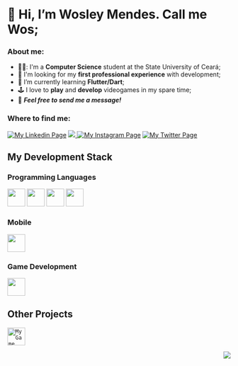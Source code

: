 # 👋 Hi, I’m Wosley Mendes. Call me Wos;

### About me:
- 👨‍🎓: I'm a **Computer Science** student at the State University of Ceará;
- 👀 I'm looking for my **first professional experience** with development;
- 🌱 I’m currently learning **Flutter/Dart**;
- 🕹️ I love to **play** and **develop** videogames in my spare time;
- 💬 **_Feel free to send me a message!_**

### Where to find me:
<a href='https://www.linkedin.com/in/wosley-mendes-rocha-405159a2'> <img alt='My Linkedin Page' src="https://cdn0.iconfinder.com/data/icons/social-media-2091/100/social-06-48.png"/></a>
<a href='mailto:wosleymr@gmail.com"'> <img src="https://cdn2.iconfinder.com/data/icons/social-icons-circular-color/512/gmail-48.png"/> </a>
<a href='https://www.instagram.com/wosmendes/'><img alt='My Instagram Page' src="https://cdn4.iconfinder.com/data/icons/social-messaging-ui-color-shapes-2-free/128/social-instagram-new-circle-48.png"/></a>
<a href='https://twitter.com/wos_mendes'><img alt='My Twitter Page' src="https://cdn4.iconfinder.com/data/icons/social-media-icons-the-circle-set/48/twitter_circle-48.png"/></a>

## My Development Stack
### Programming Languages
<code><img src="https://img.icons8.com/color/50/000000/dart.png" width="40"/></code> <code><img src="https://img.icons8.com/color/50/000000/c-programming.png" width="40"/></code> <code><img src="https://img.icons8.com/color/50/000000/c-sharp-logo-2.png" width="40"/></code> <code><img src="https://cdn2.iconfinder.com/data/icons/designer-skills/128/code-programming-java-software-develop-command-language-64.png" width="40"/></code>

### Mobile
<code><img src="https://img.icons8.com/fluency/50/000000/flutter.png" width="40"/></code>

### Game Development
<code><img src="https://cdn4.iconfinder.com/data/icons/various-icons-2/476/Unity.png" width="40"/></code>

## Other Projects
<a href='https://play.google.com/store/apps/details?id=com.Sonante.FTK&hl=pt_BR'> <code><img alt='My Game Find The Key' src="https://play-lh.googleusercontent.com/nsAa8P3lrgDfnjVNbA4jpmOCNLcTPx_KnDskptgwdc0155gzSROGe5lEGbEW0yXP-GU=s360" width="40"/></code></a>

<p align="right">
  <a href="#">
    <img src="https://visitor-badge.glitch.me/badge?page_id=wosmendes.README"/>
   </a>
</p>

<!---
WosMendes/WosMendes is a ✨ special ✨ repository because its `README.md` (this file) appears on your GitHub profile.
You can click the Preview link to take a look at your changes.
--->
